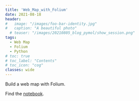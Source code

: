 ```yaml
---
title: 'Web_Map_with_Folium'
date: 2021-08-18
header:
#   image: "/images/foo-bar-identity.jpg"
#   caption: "A beautiful photo"
  # teaser: "/images/20210805_blog_pymol/show_session.png"
tags:
  - Web Map
  - Folium
  - Python
# toc: true
# toc_label: "Contents"
# toc_icon: "cog"
classes: wide
---
```


Build a web map with Folium.

Find the [notebook](https://github.com/ycheng22/Build_10_Real_World_Applicatoins/blob/main/App2_Web_Map_with_Volcanoes_Population/Web_Map.ipynb).